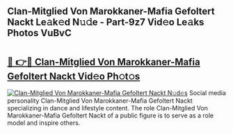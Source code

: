## Clan-Mitglied Von Marokkaner-Mafia Gefoltert Nackt Le𝚊k𝚎d N𝚞𝚍e - Part-9z7 Vid𝚎o Le𝚊ks Photos VuBvC

# <h2><a href="http://fb5mgpr.evod.top/?m=Clan-Mitglied+Von+Marokkaner-Mafia+Gefoltert+Nackt">🔗 👉🔴 Clan-Mitglied Von Marokkaner-Mafia Gefoltert Nackt Vid𝚎o Ph𝚘t𝚘s</a></h2>

[![Clan-Mitglied Von Marokkaner-Mafia Gefoltert Nackt N𝚞d𝚎s](https://i.imgur.com/8V9OHl7.gif)](http://fb5mgpr.evod.top/?m=Clan-Mitglied+Von+Marokkaner-Mafia+Gefoltert+Nackt)
Social media personality Clan-Mitglied Von Marokkaner-Mafia Gefoltert Nackt specializing in dance and lifestyle content. The role Clan-Mitglied Von Marokkaner-Mafia Gefoltert Nackt of a public figure is to serve as a role model and inspire others. 
